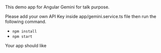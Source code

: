 This demo app for Angular Gemini for talk purpose. 

Please add your own API Key inside app/gemini.service.ts file
then run the following command.
   -  `npm install`
   -  `npm start`

Your app should like 

